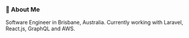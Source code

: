 ### 🚀 About Me
Software Engineer in Brisbane, Australia. Currently working with Laravel, React.js, GraphQL and AWS.
